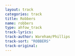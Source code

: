 ```yaml
---
layout: track
categories: track
title: Robbers
name: robbers
type: ahfow_track
track-lyrics: 
track-author: Wareham/Phillips
track-sort: "ROBBERS"
track-original: 
---
```

